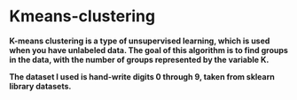 # Kmeans-clustering
<b>
K-means clustering is a type of unsupervised learning, which is used when you have unlabeled data. The goal of this algorithm is to find groups in the data, with the number of groups represented by the variable K.

The dataset I used is hand-write digits 0 through 9, taken from sklearn library datasets.<b>
